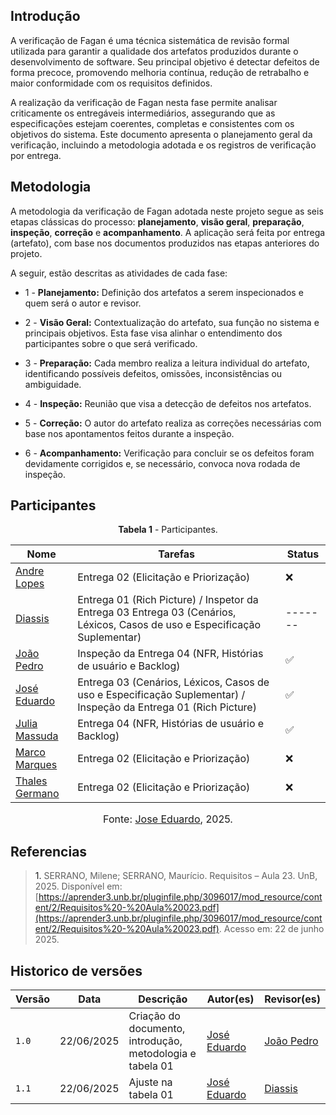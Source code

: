 ## Introdução 

A verificação de Fagan é uma técnica sistemática de revisão formal utilizada para garantir a qualidade dos artefatos produzidos durante o desenvolvimento de software. Seu principal objetivo é detectar defeitos de forma precoce, promovendo melhoria contínua, redução de retrabalho e maior conformidade com os requisitos definidos. 

A realização da verificação de Fagan nesta fase permite analisar criticamente os entregáveis intermediários, assegurando que as especificações estejam coerentes, completas e consistentes com os objetivos do sistema. Este documento apresenta o planejamento geral da verificação, incluindo a metodologia adotada e os registros de verificação por entrega.



## Metodologia 

A metodologia da verificação de Fagan adotada neste projeto segue as seis etapas clássicas do processo: **planejamento**, **visão geral**, **preparação**, **inspeção**, **correção** e **acompanhamento**. A aplicação será feita por entrega (artefato), com base nos documentos produzidos nas etapas anteriores do projeto.

A seguir, estão descritas as atividades de cada fase:

- 1 - **Planejamento:**
Definição dos artefatos a serem inspecionados e quem será o autor e revisor. 

- 2 - **Visão Geral:** 
Contextualização do artefato, sua função no sistema e principais objetivos. Esta fase visa alinhar o entendimento dos participantes sobre o que será verificado.

- 3 - **Preparação:**
Cada membro realiza a leitura individual do artefato, identificando possíveis defeitos, omissões, inconsistências ou ambiguidade.

- 4 - **Inspeção:**
Reunião que visa a detecção de defeitos nos artefatos. 

- 5 - **Correção:** 
O autor do artefato realiza as correções necessárias com base nos apontamentos feitos durante a inspeção.

- 6 - **Acompanhamento:**
Verificação para concluir se os defeitos foram devidamente corrigidos e, se necessário, convoca nova rodada de inspeção.



## Participantes

<p style="text-align: center"><b>Tabela 1</b> - Participantes.</p>

| Nome                                               | Tarefas                          | Status  | 
| -------------------------------------------------- | -------------------------------- | ------- | 
| [Andre Lopes](https://github.com/andrewslopes)     | Entrega 02 (Elicitação e Priorização) | ❌| 
| [Diassis](https://github.com/Diaxiz)               | Entrega 01 (Rich Picture) / Inspetor da Entrega 03 Entrega 03 (Cenários, Léxicos, Casos de uso e Especificação Suplementar) | ------- | 
| [João Pedro](https://github.com/JpRodrigues2)      | Inspeção da Entrega 04 (NFR, Histórias de usuário e Backlog)  | ✅| 
| [José Eduardo](https://github.com/jevprado)        | Entrega 03 (Cenários, Léxicos, Casos de uso e Especificação Suplementar) / Inspeção da Entrega 01 (Rich Picture) | ✅ | 
| [Julia Massuda](https://github.com/JuliaReis18)    | Entrega 04 (NFR, Histórias de usuário e Backlog)  | ✅| 
| [Marco Marques](https://github.com/marcomarquesdc) | Entrega 02 (Elicitação e Priorização)  | ❌| 
| [Thales Germano](https://github.com/thalesgvl)     | Entrega 02 (Elicitação e Priorização) | ❌ | 

<font size="3"><p style="text-align: center">Fonte: [Jose Eduardo](https://github.com/jevprado), 2025.</p></font>

## Referencias 

> <a>1.</a> SERRANO, Milene; SERRANO, Maurício. Requisitos – Aula 23. UnB, 2025. Disponível em: [https://aprender3.unb.br/pluginfile.php/3096017/mod_resource/content/2/Requisitos%20-%20Aula%20023.pdf](https://aprender3.unb.br/pluginfile.php/3096017/mod_resource/content/2/Requisitos%20-%20Aula%20023.pdf). Acesso em: 22 de junho 2025.
>



## Historico de versões

| Versão | Data       | Descrição                                      | Autor(es)                                      | Revisor(es)                                    |
| ------ | ---------- | ---------------------------------------------- | ---------------------------------------------- | ---------------------------------------------- |
| `1.0`   | 22/06/2025 | Criação do documento, introdução, metodologia e tabela 01 | [José Eduardo](https://github.com/jevprado)    | [João Pedro](https://github.com/JpRodrigues2) |
| `1.1`   | 22/06/2025 | Ajuste na tabela 01 | [José Eduardo](https://github.com/jevprado)    | [Diassis](https://github.com/Diaxiz)   |
